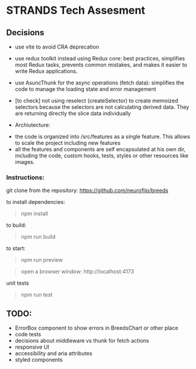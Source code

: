 # STRANDS Tech Assesment

## Decisions
* use vite to avoid CRA deprecation
* use redux toolkit instead using Redux core: best practices, simplifies most Redux tasks, prevents common mistakes, and makes it easier to write Redux applications.
* use AsuncThunk for the async operations (fetch data): simplifies the code to manage the loading state and error management
* [to check] not using reselect (createSelector) to create memoized selectors because the selectors are not calculating derived data. They are returning directly the slice data individually

* Archiutecture:
- the code is organized into /src/features as a single feature. This allows to scale the project including new features
- all the features and components are self encapsulated at his own dir, including the code, custom hooks, tests, styles or other resources like images.

### Instructions:

git clone from the repository: https://github.com/neuroflip/breeds

to install dependencies:
> npm install

to build:
> npm run build

to start:
> npm run preview

> open a browser window: http://localhost:4173

unit tests
> npm run test

## TODO:
- ErrorBox component to show errors in BreedsChart or other place
- code tests
- decisions about middleware vs thunk for fetch actions
- responsive UI
- accessibility and aria attributes
- styled components